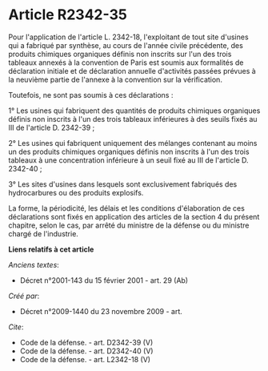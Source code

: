 # Article R2342-35

Pour l'application de l'article L. 2342-18, l'exploitant de tout site d'usines qui a fabriqué par synthèse, au cours de
l'année civile précédente, des produits chimiques organiques définis non inscrits sur l'un des trois tableaux annexés à la
convention de Paris est soumis aux formalités de déclaration initiale et de déclaration annuelle d'activités passées prévues
à la neuvième partie de l'annexe à la convention sur la vérification. 

Toutefois, ne sont pas soumis à ces déclarations : 

1° Les usines qui fabriquent des quantités de produits chimiques organiques définis non inscrits à l'un des trois tableaux
inférieures à des seuils fixés au III de l'article D. 2342-39 ; 

2° Les usines qui fabriquent uniquement des mélanges contenant au moins un des produits chimiques organiques définis non
inscrits à l'un des trois tableaux à une concentration inférieure à un seuil fixé au III de l'article D. 2342-40 ; 

3° Les sites d'usines dans lesquels sont exclusivement fabriqués des hydrocarbures ou des produits explosifs. 

La forme, la périodicité, les délais et les conditions d'élaboration de ces déclarations sont fixés en application des
articles de la section 4 du présent chapitre, selon le cas, par arrêté du ministre de la défense ou du ministre chargé de
l'industrie.

**Liens relatifs à cet article**

_Anciens textes_:

  - Décret n°2001-143 du 15 février 2001 - art. 29 (Ab)

_Créé par_:

  - Décret n°2009-1440 du 23 novembre 2009 - art.

_Cite_:

  - Code de la défense. - art. D2342-39 (V)
  - Code de la défense. - art. D2342-40 (V)
  - Code de la défense. - art. L2342-18 (V)
